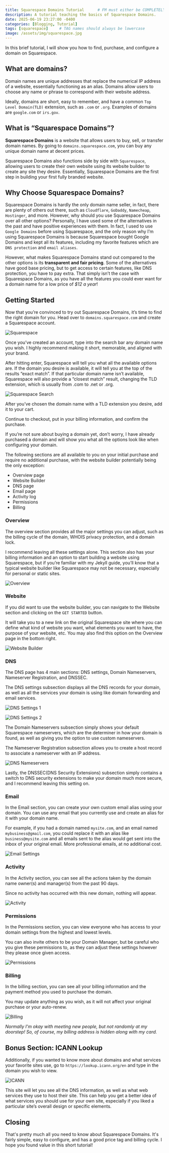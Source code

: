 ```yaml
---
title: Squarespace Domains Tutorial      # FM must either be COMPLETELY filled out or EMPTY between the lines for site to not break
description: A tutorial teaching the basics of Squarespace Domains.
date: 2025-06-19 23:27:00 -0400
categories: [Blogging, Tutorial]
tags: [squarespace]     # TAG names should always be lowercase
image: /assets/img/squarespace.jpg
---
```


In this brief tutorial, I will show you how to find, purchase, and configure a domain on Squarespace.

## What are domains?
Domain names are unique addresses that replace the numerical IP address of a website, essentially functioning as an alias. Domains allow users to choose any name or phrase to correspond with their website address.

Ideally, domains are short, easy to remember, and have a common `Top Level Domain(TLD)` extension, such as `.com` or `.org`. Examples of domains are `google.com` or `irs.gov`. 

## What is “Squarespace Domains”?
**Squarespace Domains** is a website that allows users to buy, sell, or transfer domain names. By going to `domains.squarespace.com`, you can buy any unique domain name at decent prices.

Squarespace Domains also functions side by side with `Squarespace`, allowing users to create their own website using its website builder to create any site they desire. Essentially, Squarespace Domains are the first step in building your first fully branded website.

## Why Choose Squarespace Domains?
Squarespace Domains is hardly the only domain name seller, in fact, there are plenty of others out there, such as `Cloudflare`, `GoDaddy`, `Namecheap`, `Hostinger`, and more. However, why should you use Squarespace Domains over all other options? Personally, I have used some of the alternatives in the past and have positive experiences with them. In fact, I used to use `Google Domains` before using Squarespace, and the only reason why I’m using Squarespace Domains is because Squarespace bought Google Domains and kept all its features, including my favorite features which are `DNS protection` and `email aliases`.

However, what makes Squarespace Domains stand out compared to the other options is its **transparent and fair pricing**. Some of the alternatives have good base pricing, but to get access to certain features, like DNS protection, you have to pay extra. That simply isn’t the case with Squarespace Domains, as you have all the features you could ever want for a domain name for a low price of *$12 a year*!

## Getting Started
Now that you’re convinced to try out Squarespace Domains, it’s time to find the right domain for you. Head over to `domains.squarespace.com` and create a Squarespace account.

![Squarespace](https://raw.githubusercontent.com/SalihWarsama/salihwarsama.github.io/refs/heads/main/assets/img/squarespace-homepage.png)

Once you’ve created an account, type into the search bar any domain name you wish. I highly recommend making it short, memorable, and aligned with your brand.

After hitting enter, Squarespace will tell you what all the available options are. If the domain you desire is available, it will tell you at the top of the results “exact match”. If that particular domain name isn’t available, Squarespace will also provide a “closest match” result, changing the TLD extension, which is usually from .com to .net or .org.

![Squarespace Search](https://raw.githubusercontent.com/SalihWarsama/salihwarsama.github.io/refs/heads/main/assets/img/squarespace-buy-domains.png)

After you’ve chosen the domain name with a TLD extension you desire, add it to your cart.

Continue to checkout, put in your billing information, and confirm the purchase.

If you’re not sure about buying a domain yet, don’t worry, I have already purchased a domain and will show you what all the options look like when configuring your domain.

The following sections are all available to you on your initial purchase and require no additional purchase, with the website builder potentially being the only exception:

- Overview page
- Website Builder
- DNS page
- Email page
- Activity log
- Permissions
- Billing

### Overview
The overview section provides all the major settings you can adjust, such as the billing cycle of the domain, WHOIS privacy protection, and a domain lock. 

I recommend leaving all these settings alone. This section also has your billing information and an option to start building a website using Squarespace, but if you’re familiar with my Jekyll guide, you’ll know that a typical website builder like Squarespace may not be necessary, especially for personal or static sites.

![Overview](https://raw.githubusercontent.com/SalihWarsama/salihwarsama.github.io/refs/heads/main/assets/img/sqsp-domain-settings.png)

### Website
If you did want to use the website builder, you can navigate to the Website section and clicking on the `GET STARTED` button.

It will take you to a new link on the original Squarespace site where you can define what kind of website you want, what elements you want to have, the purpose of your website, etc. You may also find this option on the Overview page in the bottom right.

![Website Builder](https://raw.githubusercontent.com/SalihWarsama/salihwarsama.github.io/refs/heads/main/assets/img/sqsp-website-settings.png)

### DNS
The DNS page has 4 main sections: DNS settings, Domain Nameservers, Nameserver Registration, and DNSSEC.

The DNS settings subsection displays all the DNS records for your domain, as well as all the services your domain is using like domain forwarding and email services.

![DNS Settings 1](https://raw.githubusercontent.com/SalihWarsama/salihwarsama.github.io/refs/heads/main/assets/img/sqsp-dns-settings.png)

![DNS Settings 2](https://raw.githubusercontent.com/SalihWarsama/salihwarsama.github.io/refs/heads/main/assets/img/sqsp-dns-settings-2.png)

The Domain Nameservers subsection simply shows your default Squarespace nameservers, which are the determiner in how your domain is found, as well as giving you the option to use custom nameservers.

The Nameserver Registration subsection allows you to create a host record to associate a nameserver with an IP address.

![DNS Nameservers](https://raw.githubusercontent.com/SalihWarsama/salihwarsama.github.io/refs/heads/main/assets/img/sqsp-dns-nameservers.png)

Lastly, the DNSSEC(DNS Security Extensions) subsection simply contains a switch to DNS security extensions to make your domain much more secure, and I recommend leaving this setting on.

### Email
In the Email section, you can create your own custom email alias using your domain. You can use any email that you currently use and create an alias for it with your domain name.

For example, if you had a domain named `mysite.com`, and an email named `mybusiness@gmail.com`, you could replace it with an alias like `business@mysite.com` and all emails sent to the alias would get sent into the inbox of your original email. More professional emails, at no additional cost.

![Email Settings](https://raw.githubusercontent.com/SalihWarsama/salihwarsama.github.io/refs/heads/main/assets/img/sqsp-email-settings.png)

### Activity
In the Activity section, you can see all the actions taken by the domain name owner(s) and manager(s) from the past 90 days.

Since no activity has occurred with this new domain, nothing will appear.

![Activity](https://raw.githubusercontent.com/SalihWarsama/salihwarsama.github.io/refs/heads/main/assets/img/sqsp-activity.png)

### Permissions
In the Permissions section, you can view everyone who has access to your domain settings from the highest and lowest levels.

You can also invite others to be your Domain Manager, but be careful who you give these permissions to, as they can adjust these settings however they please once given access.

![Permissions](https://raw.githubusercontent.com/SalihWarsama/salihwarsama.github.io/refs/heads/main/assets/img/sqsp-permissions.png)

### Billing
In the billing section, you can see all your billing information and the payment method you used to purchase the domain.

You may update anything as you wish, as it will not affect your original purchase or your auto-renew.

![Billing](https://raw.githubusercontent.com/SalihWarsama/salihwarsama.github.io/refs/heads/main/assets/img/sqsp-billing.png)

*Normally I'm okay with meeting new people, but not randomly at my doorstep! So, of course, my billing address is hidden along with my card.*

## Bonus Section: ICANN Lookup
Additionally, if you wanted to know more about domains and what services your favorite sites use, go to `https://lookup.icann.org/en` and type in the domain you wish to view.

![ICANN](https://raw.githubusercontent.com/SalihWarsama/salihwarsama.github.io/refs/heads/main/assets/img/sqsp-icann.png)

This site will let you see all the DNS information, as well as what web services they use to host their site. This can help you get a better idea of what services you should use for your own site, especially if you liked a particular site’s overall design or specific elements.

## Closing
That's pretty much all you need to know about Squarespace Domains. It's fairly simple, easy to configure, and has a good price tag and billing cycle. I hope you found value in this short tutorial!